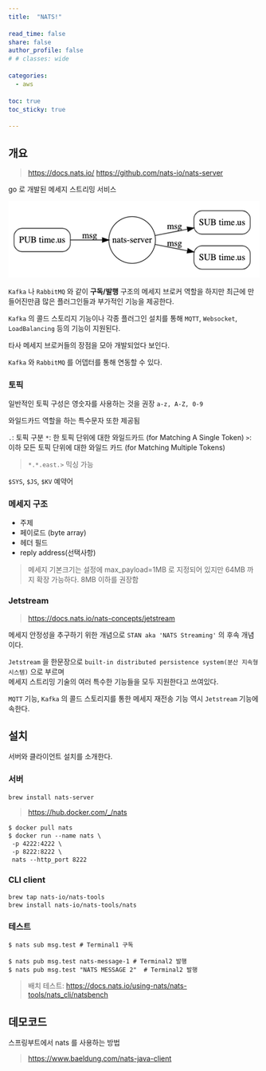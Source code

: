 ```yaml
---
title:  "NATS!"

read_time: false
share: false
author_profile: false
# # classes: wide

categories:
  - aws

toc: true
toc_sticky: true

---
```


## 개요  

> <https://docs.nats.io/>
> <https://github.com/nats-io/nats-server>

go 로 개발된 메세지 스트리밍 서비스  

![nats](/assets/2022/nats1.png)  

`Kafka` 나 `RabbitMQ` 와 같이 **구독/발행** 구조의 메세지 브로커 역할을 하지만
최근에 만들어진만큼 많은 플러그인들과 부가적인 기능을 제공한다.  

`Kafka` 의 콜드 스토리지 기능이나 각종 플러그인 설치를 통해 `MQTT`, `Websocket`, `LoadBalancing` 등의 기능이 지원된다.  

타사 메세지 브로커들의 장점을 모아 개발되었다 보인다.  

`Kafka` 와 `RabbitMQ` 를 어뎁터를 통해 연동할 수 있다.  

### 토픽

일반적인 토픽 구성은 영숫자를 사용하는 것을 권장 `a-z, A-Z, 0-9`

와일드카드 역할을 하는 특수문자 또한 제공됨  

`.`: 토픽 구분
`*`: 한 토픽 단위에 대한 와일드카드 (for Matching A Single Token)
`>`: 이하 모든 토픽 단위에 대한 와일드 카드 (for Matching Multiple Tokens)

> `*.*.east.>` 믹싱 가능

`$SYS`, `$JS`, `$KV` 예약어

### 메세지 구조 

- 주제
- 페이로드 (byte array)
- 헤더 필드
- reply address(선택사항)

> 메세지 기본크기는 설정에 max_payload=1MB 로 지정되어 있지만 64MB 까지 확장 가능하다. 
> 8MB 이하를 권장함

### Jetstream

> <https://docs.nats.io/nats-concepts/jetstream>

메세지 안정성을 추구하기 위한 개념으로 `STAN aka 'NATS Streaming'` 의 후속 개념이다.  

`Jetstream` 을 한문장으로 `built-in distributed persistence system(분산 지속형 시스템)` 으로 부르며  
메세지 스트리밍 기술의 여러 특수한 기능들을 모두 지원한다고 쓰여있다.  

`MQTT` 기능, `Kafka` 의 콜드 스토리지를 통한 메세지 재전송 기능 역시 `Jetstream` 기능에 속한다.  


## 설치  

서버와 클라이언트 설치를 소개한다.  

### 서버

```
brew install nats-server
```

> <https://hub.docker.com/_/nats>

```
$ docker pull nats
$ docker run --name nats \
 -p 4222:4222 \
 -p 8222:8222 \
 nats --http_port 8222
```

### CLI client

```
brew tap nats-io/nats-tools
brew install nats-io/nats-tools/nats
```

### 테스트 

```
$ nats sub msg.test # Terminal1 구독

$ nats pub msg.test nats-message-1 # Terminal2 발행
$ nats pub msg.test "NATS MESSAGE 2"  # Terminal2 발행
```

> 배치 테스트: <https://docs.nats.io/using-nats/nats-tools/nats_cli/natsbench>

## 데모코드  

스프링부트에서 nats 를 사용하는 방법

> <https://www.baeldung.com/nats-java-client>